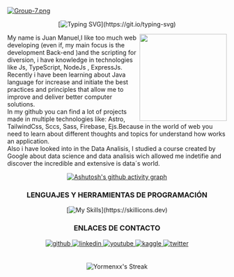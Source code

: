 [![Group-7.png](https://i.postimg.cc/T3h3shWt/Group-7.png)](https://postimg.cc/QFGD98m7)

<div align="center">
 
[![Typing SVG](https://readme-typing-svg.demolab.com?font=Fira+Code&weight=200&pause=1000&center=true&vCenter=true&width=600&lines=Hi+coders%2C+My+name+is+Juan+and+welcome+to+my+Github!)](https://git.io/typing-svg)
 
</div>

 
<div align="right">
<img align="right" src="https://cdn-icons.flaticon.com/png/512/3271/premium/3271001.png?token=exp=1660782784~hmac=449f99651d1c2815077d1b276f193dba" alt="" width="200">
</div>

<p align="left" width="400"> 
My name is Juan Manuel,I like too much web developing (even if, my main focus is the development  Back-end )and the scripting for diversion, i have knowledge in technologies like Js, TypeScript, NodeJs , ExpressJs. Recently i have been learning about Java language for increase and initiate the best practices and principles that allow me to improve and deliver better computer solutions.
<br/>
In my github you can find a lot of projects made in multiple technologies like: Astro, TailwindCss, Sccs, Sass, Firebase, Ejs.Because  in the world of web
you need to learn about different thoughts and topics for understand how works an application.
<br/>
Also i have looked into in the Data Analisis, I studied a course created by Google about data science and data analisis wich allowed me indetifie and discover
the incredible and extensive is data´s world.
</p>
<div align="center">
 
 
[![Ashutosh's github activity graph](https://github-readme-activity-graph.vercel.app/graph?username=Yormenxx&theme=react-dark)](https://github.com/ashutosh00710/github-readme-activity-graph)
 
 
### LENGUAJES Y HERRAMIENTAS DE PROGRAMACIÓN
 
[![My Skills](https://skillicons.dev/icons?i=html,astro,css,sass,tailwind,js,ts,nodejs,express,java,mysql,mongodb,figma,git,)](https://skillicons.dev)
 
### ENLACES DE CONTACTO
 
<div align="center">
<a href="https://github.com/https://github.com/Yormenxx" target="_blank">
<img src=https://img.shields.io/badge/github-%2324292e.svg?&style=for-the-badge&logo=github&logoColor=white alt=github style="margin-bottom: 5px;" />
</a>
<a href="https://linkedin.com/in/https://www.linkedin.com/in/juan-manuel-ortiz-47b93424a/" target="_blank">
<img src=https://img.shields.io/badge/linkedin-%231E77B5.svg?&style=for-the-badge&logo=linkedin&logoColor=white alt=linkedin style="margin-bottom: 5px;" />
</a>
<a href="https://www.youtube.com/user/https://www.youtube.com/channel/UCeVbJAUTCWw-Q6KrMT7qsTQ" target="_blank">
<img src=https://img.shields.io/badge/youtube-%23EE4831.svg?&style=for-the-badge&logo=youtube&logoColor=white alt=youtube style="margin-bottom: 5px;" />
</a>
<a href="https://www.kaggle.com/https://www.kaggle.com/reaperdiper" target="_blank">
<img src=https://img.shields.io/badge/kaggle-%2344BAE8.svg?&style=for-the-badge&logo=kaggle&logoColor=white alt=kaggle style="margin-bottom: 5px;" />
</a>
<a href="https://twitter.com/https://twitter.com/JuanDev852" target="_blank">
<img src=https://img.shields.io/badge/twitter-%2300acee.svg?&style=for-the-badge&logo=twitter&logoColor=white alt=twitter style="margin-bottom: 5px;"/>
</a>  
</div>  
<br>
 
<div align="center">
 
![Yormenxx's Streak](https://github-readme-streak-stats.herokuapp.com/?user=Yormenxx&theme=react&hide_border=false)
 
</div>  
   

</div>












